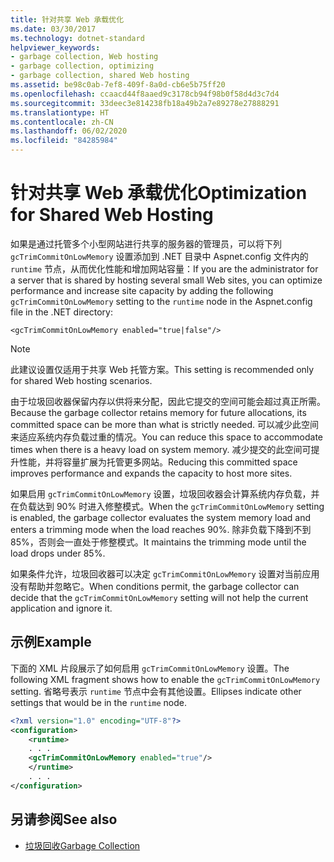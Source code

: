 ```yaml
---
title: 针对共享 Web 承载优化
ms.date: 03/30/2017
ms.technology: dotnet-standard
helpviewer_keywords:
- garbage collection, Web hosting
- garbage collection, optimizing
- garbage collection, shared Web hosting
ms.assetid: be98c0ab-7ef8-409f-8a0d-cb6e5b75ff20
ms.openlocfilehash: ccaacd44f8aaed9c3178cb94f98b0f58d4d3c7d4
ms.sourcegitcommit: 33deec3e814238fb18a49b2a7e89278e27888291
ms.translationtype: HT
ms.contentlocale: zh-CN
ms.lasthandoff: 06/02/2020
ms.locfileid: "84285984"
---
```

# <a name="optimization-for-shared-web-hosting"></a><span data-ttu-id="6095a-102">针对共享 Web 承载优化</span><span class="sxs-lookup"><span data-stu-id="6095a-102">Optimization for Shared Web Hosting</span></span>
<span data-ttu-id="6095a-103">如果是通过托管多个小型网站进行共享的服务器的管理员，可以将下列 `gcTrimCommitOnLowMemory` 设置添加到 .NET 目录中 Aspnet.config 文件内的 `runtime` 节点，从而优化性能和增加网站容量：</span><span class="sxs-lookup"><span data-stu-id="6095a-103">If you are the administrator for a server that is shared by hosting several small Web sites, you can optimize performance and increase site capacity by adding the following `gcTrimCommitOnLowMemory` setting to the `runtime` node in the Aspnet.config file in the .NET directory:</span></span>  
  
 `<gcTrimCommitOnLowMemory enabled="true|false"/>`  
  
> [!NOTE]
> <span data-ttu-id="6095a-104">此建议设置仅适用于共享 Web 托管方案。</span><span class="sxs-lookup"><span data-stu-id="6095a-104">This setting is recommended only for shared Web hosting scenarios.</span></span>  
  
 <span data-ttu-id="6095a-105">由于垃圾回收器保留内存以供将来分配，因此它提交的空间可能会超过真正所需。</span><span class="sxs-lookup"><span data-stu-id="6095a-105">Because the garbage collector retains memory for future allocations, its committed space can be more than what is strictly needed.</span></span> <span data-ttu-id="6095a-106">可以减少此空间来适应系统内存负载过重的情况。</span><span class="sxs-lookup"><span data-stu-id="6095a-106">You can reduce this space to accommodate times when there is a heavy load on system memory.</span></span> <span data-ttu-id="6095a-107">减少提交的此空间可提升性能，并将容量扩展为托管更多网站。</span><span class="sxs-lookup"><span data-stu-id="6095a-107">Reducing this committed space improves performance and expands the capacity to host more sites.</span></span>  
  
 <span data-ttu-id="6095a-108">如果启用 `gcTrimCommitOnLowMemory` 设置，垃圾回收器会计算系统内存负载，并在负载达到 90% 时进入修整模式。</span><span class="sxs-lookup"><span data-stu-id="6095a-108">When the `gcTrimCommitOnLowMemory` setting is enabled, the garbage collector evaluates the system memory load and enters a trimming mode when the load reaches 90%.</span></span> <span data-ttu-id="6095a-109">除非负载下降到不到 85%，否则会一直处于修整模式。</span><span class="sxs-lookup"><span data-stu-id="6095a-109">It maintains the trimming mode until the load drops under 85%.</span></span>  
  
 <span data-ttu-id="6095a-110">如果条件允许，垃圾回收器可以决定 `gcTrimCommitOnLowMemory` 设置对当前应用没有帮助并忽略它。</span><span class="sxs-lookup"><span data-stu-id="6095a-110">When conditions permit, the garbage collector can decide that the `gcTrimCommitOnLowMemory` setting will not help the current application and ignore it.</span></span>  
  
## <a name="example"></a><span data-ttu-id="6095a-111">示例</span><span class="sxs-lookup"><span data-stu-id="6095a-111">Example</span></span>  
 <span data-ttu-id="6095a-112">下面的 XML 片段展示了如何启用 `gcTrimCommitOnLowMemory` 设置。</span><span class="sxs-lookup"><span data-stu-id="6095a-112">The following XML fragment shows how to enable the `gcTrimCommitOnLowMemory` setting.</span></span> <span data-ttu-id="6095a-113">省略号表示 `runtime` 节点中会有其他设置。</span><span class="sxs-lookup"><span data-stu-id="6095a-113">Ellipses indicate other settings that would be in the `runtime` node.</span></span>  
  
```xml  
<?xml version="1.0" encoding="UTF-8"?>  
<configuration>  
    <runtime>  
    . . .  
    <gcTrimCommitOnLowMemory enabled="true"/>  
    </runtime>  
    . . .  
</configuration>  
```  
  
## <a name="see-also"></a><span data-ttu-id="6095a-114">另请参阅</span><span class="sxs-lookup"><span data-stu-id="6095a-114">See also</span></span>

- [<span data-ttu-id="6095a-115">垃圾回收</span><span class="sxs-lookup"><span data-stu-id="6095a-115">Garbage Collection</span></span>](index.md)
